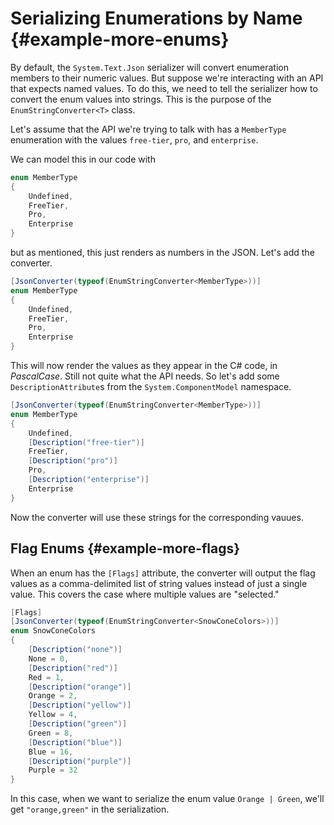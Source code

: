# Serializing Enumerations by Name {#example-more-enums}

By default, the `System.Text.Json` serializer will convert enumeration members to their numeric values.  But suppose we're interacting with an API that expects named values.  To do this, we need to tell the serializer how to convert the enum values into strings.  This is the purpose of the `EnumStringConverter<T>` class.

Let's assume that the API we're trying to talk with has a `MemberType` enumeration with the values `free-tier`, `pro`, and `enterprise`.

We can model this in our code with

```c#
enum MemberType
{
    Undefined,
    FreeTier,
    Pro,
    Enterprise
}
```

but as mentioned, this just renders as numbers in the JSON.  Let's add the converter.

```c#
[JsonConverter(typeof(EnumStringConverter<MemberType>))]
enum MemberType
{
    Undefined,
    FreeTier,
    Pro,
    Enterprise
}
```

This will now render the values as they appear in the C# code, in _PascalCase_.  Still not quite what the API needs.  So let's add some `DescriptionAttribute`s from the `System.ComponentModel` namespace.

```c#
[JsonConverter(typeof(EnumStringConverter<MemberType>))]
enum MemberType
{
    Undefined,
    [Description("free-tier")]
    FreeTier,
    [Description("pro")]
    Pro,
    [Description("enterprise")]
    Enterprise
}
```

Now the converter will use these strings for the corresponding vauues.

## Flag Enums {#example-more-flags}

When an enum has the `[Flags]` attribute, the converter will output the flag values as a comma-delimited list of string values instead of just a single value.  This covers the case where multiple values are "selected."

```c#
[Flags]
[JsonConverter(typeof(EnumStringConverter<SnowConeColors>))]
enum SnowConeColors
{
    [Description("none")]
    None = 0,
    [Description("red")]
    Red = 1,
    [Description("orange")]
    Orange = 2,
    [Description("yellow")]
    Yellow = 4,
    [Description("green")]
    Green = 8,
    [Description("blue")]
    Blue = 16,
    [Description("purple")]
    Purple = 32
}
```

In this case, when we want to serialize the enum value `Orange | Green`, we'll get `"orange,green"` in the serialization.